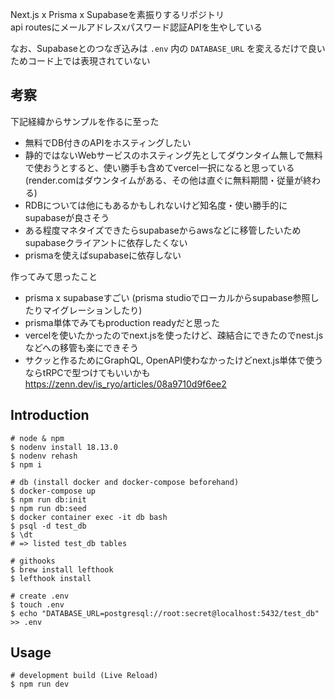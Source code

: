 Next.js x Prisma x Supabaseを素振りするリポジトリ  
api routesにメールアドレスxパスワード認証APIを生やしている  

なお、Supabaseとのつなぎ込みは `.env` 内の `DATABASE_URL` を変えるだけで良いためコード上では表現されていない  

## 考察

下記経緯からサンプルを作るに至った  
- 無料でDB付きのAPIをホスティングしたい  
- 静的ではないWebサービスのホスティング先としてダウンタイム無しで無料で使おうとすると、使い勝手も含めてvercel一択になると思っている  
(render.comはダウンタイムがある、その他は直ぐに無料期間・従量が終わる)  
- RDBについては他にもあるかもしれないけど知名度・使い勝手的にsupabaseが良さそう  
- ある程度マネタイズできたらsupabaseからawsなどに移管したいためsupabaseクライアントに依存したくない
- prismaを使えばsupabaseに依存しない

作ってみて思ったこと  
- prisma x supabaseすごい (prisma studioでローカルからsupabase参照したりマイグレーションしたり)  
- prisma単体でみてもproduction readyだと思った  
- vercelを使いたかったのでnext.jsを使ったけど、疎結合にできたのでnest.jsなどへの移管も楽にできそう  
- サクッと作るためにGraphQL, OpenAPI使わなかったけどnext.js単体で使うならtRPCで型つけてもいいかも  
https://zenn.dev/is_ryo/articles/08a9710d9f6ee2

## Introduction

```
# node & npm
$ nodenv install 18.13.0
$ nodenv rehash
$ npm i

# db (install docker and docker-compose beforehand)
$ docker-compose up
$ npm run db:init
$ npm run db:seed
$ docker container exec -it db bash
$ psql -d test_db
$ \dt
# => listed test_db tables

# githooks
$ brew install lefthook
$ lefthook install

# create .env
$ touch .env
$ echo "DATABASE_URL=postgresql://root:secret@localhost:5432/test_db" >> .env
```

## Usage

```
# development build (Live Reload)
$ npm run dev
```
